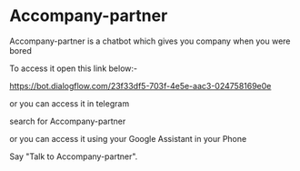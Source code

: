 # Accompany-partner
Accompany-partner is a chatbot which gives you company when you were bored

To access it open this link below:-

https://bot.dialogflow.com/23f33df5-703f-4e5e-aac3-024758169e0e

or you can access it in telegram

search for Accompany-partner

or you can access it using your Google Assistant in your Phone

Say "Talk to Accompany-partner".
